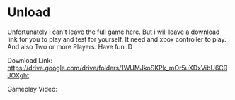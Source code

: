 # Unload
Unfortunately i can't leave the full game here. 
But i will leave a download link for you to play and test for yourself.
It need and xbox controller to play.
And also Two or more Players.
Have fun :D

Download Link: https://drive.google.com/drive/folders/1WUMJkoSKPk_mOr5uXDxVibU6C9JOXght

Gameplay Video:

